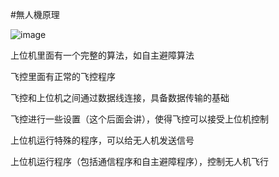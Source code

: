 #無人機原理

![image](https://github.com/Pp7887139/my-ros-drone-note/assets/134500400/bf837bad-5719-450e-a66c-15f44cac3f7c)

上位机里面有一个完整的算法，如自主避障算法

飞控里面有正常的飞控程序

飞控和上位机之间通过数据线连接，具备数据传输的基础

飞控进行一些设置（这个后面会讲），使得飞控可以接受上位机控制

上位机运行特殊的程序，可以给无人机发送信号

上位机运行程序（包括通信程序和自主避障程序），控制无人机飞行
